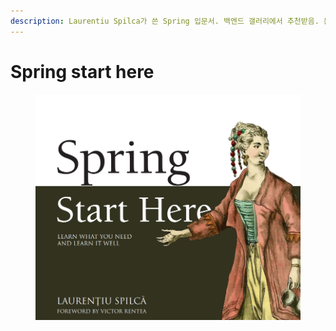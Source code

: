 ```yaml
---
description: Laurentiu Spilca가 쓴 Spring 입문서. 백엔드 갤러리에서 추천받음. 분량은 대략 400여쪽. 25.1.4부터 스터디 시작
---
```


# Spring start here

<figure><img src="../../.gitbook/assets/image (2).png" alt=""><figcaption></figcaption></figure>
